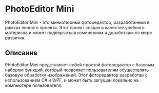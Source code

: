 # PhotoEditor Mini

PhotoEditor Mini - это миниатюрный фоторедактор, разработанный в рамках личного проекта. Этот проект создан в качестве учебного материала и может подвергаться изменениям и доработкам по мере развития.

## Описание

PhotoEditor Mini представляет собой простой фоторедактор с базовым набором функций, который позволяет пользователям осуществлять базовую обработку изображений. Этот фоторедактор разработан с использованием C# и WPF, и может быть запущен локально на компьютере пользователя.
